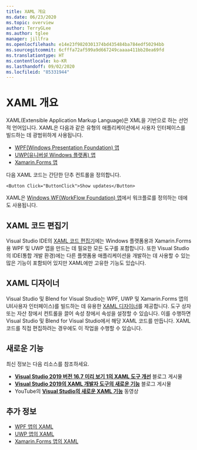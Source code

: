 ```yaml
---
title: XAML 개요
ms.date: 06/23/2020
ms.topic: overview
author: TerryGLee
ms.author: tglee
manager: jillfra
ms.openlocfilehash: e14e23f9820301374bd435484ba784edf50294bb
ms.sourcegitcommit: 6cfffa72af599a9d667249caaaa411bb28ea69fd
ms.translationtype: HT
ms.contentlocale: ko-KR
ms.lasthandoff: 09/02/2020
ms.locfileid: "85331944"
---
```

# <a name="overview-of-xaml"></a>XAML 개요

XAML(Extensible Application Markup Language)은 XML을 기반으로 하는 선언적 언어입니다. XAML은 다음과 같은 유형의 애플리케이션에서 사용자 인터페이스를 빌드하는 데 광범위하게 사용됩니다.

- [WPF(Windows Presentation Foundation) 앱](/dotnet/framework/wpf/advanced/xaml-in-wpf)
- [UWP(유니버설 Windows 플랫폼) 앱](/windows/uwp/xaml-platform/xaml-overview)
- [Xamarin.Forms 앱](/xamarin/xamarin-forms/xaml/)

다음 XAML 코드는 간단한 단추 컨트롤을 정의합니다.

```xaml
<Button Click="ButtonClick">Show updates</Button>
```

XAML은 [Windows WF(WorkFlow Foundation) 앱](/dotnet/framework/windows-workflow-foundation/serializing-workflows-and-activities-to-and-from-xaml)에서 워크플로를 정의하는 데에도 사용됩니다.

## <a name="xaml-code-editor"></a>XAML 코드 편집기

Visual Studio IDE의 [XAML 코드 편집기](xaml-code-editor.md)에는 Windows 플랫폼용과 Xamarin.Forms용 WPF 및 UWP 앱을 만드는 데 필요한 모든 도구를 포함합니다. 또한 Visual Studio의 IDE(통합 개발 환경)에는 다른 플랫폼용 애플리케이션을 개발하는 데 사용할 수 있는 많은 기능이 포함되어 있지만 XAML에만 고유한 기능도 있습니다.

## <a name="xaml-designer"></a>XAML 디자이너

Visual Studio 및 Blend for Visual Studio는 WPF, UWP 및 Xamarin.Forms 앱의 UI(사용자 인터페이스)를 빌드하는 데 유용한 [XAML 디자이너](creating-a-ui-by-using-xaml-designer-in-visual-studio.md)를 제공합니다. 도구 상자 또는 자산 창에서 컨트롤을 끌어 속성 창에서 속성을 설정할 수 있습니다. 이를 수행하면 Visual Studio 및 Blend for Visual Studio에서 해당 XAML 코드를 만듭니다. XAML 코드를 직접 편집하려는 경우에도 이 작업을 수행할 수 있습니다.

## <a name="whats-new"></a>새로운 기능

최신 정보는 다음 리소스를 참조하세요.

- **[Visual Studio 2019 버전 16.7 미리 보기 1의 XAML 도구 개선](https://devblogs.microsoft.com/visualstudio/improvements-to-xaml-tooling-in-visual-studio-2019-version-16-7-preview-1/)** 블로그 게시물
- **[Visual Studio 2019의 XAML 개발자 도구의 새로운 기능](https://devblogs.microsoft.com/visualstudio/whats-new-in-xaml-developer-tools-in-visual-studio-2019-for-wpf-uwp/)** 블로그 게시물
- YouTube의 **[Visual Studio의 새로운 XAML 기능](https://youtu.be/yI9OyA4ZM2E)** 동영상

## <a name="see-also"></a>추가 정보

- [WPF 앱의 XAML](/dotnet/framework/wpf/advanced/xaml-in-wpf)
- [UWP 앱의 XAML](/windows/uwp/xaml-platform/xaml-overview)
- [Xamarin.Forms 앱의 XAML](/xamarin/xamarin-forms/xaml/)
